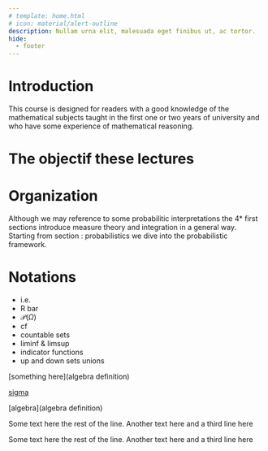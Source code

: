 ```yaml
---
# template: home.html
# icon: material/alert-outline
description: Nullam urna elit, malesuada eget finibus ut, ac tortor. 
hide:
  - footer
---
```



# Introduction
This course is designed for readers with a good knowledge of the mathematical subjects taught in the first one or two years of university and who have some experience of mathematical reasoning.
# The objectif these lectures

# Organization
Although we may reference to some probabilitic interpretations the 4* first sections introduce measure theory and integration
in a general way. Starting from section : probabilistics we dive into the probabilistic framework.
# Notations

* i.e.
* R bar
* $\mathcal{P}(\Omega)$
* cf
* countable sets
* liminf & limsup
* indicator functions
* up and down sets unions

[something here](algebra definition)

[sigma](sigma)

[algebra](algebra definition)

Some text here the rest of the line.
Another text here
and a third line here

Some text here [](oirjzlejr   ) the rest of the line.
Another text here
and a third line here
